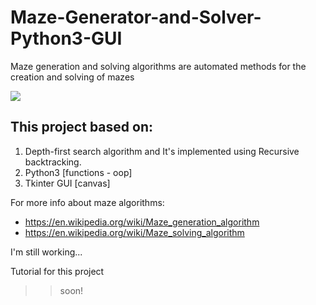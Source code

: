 # Maze-Generator-and-Solver-Python3-GUI
Maze generation and solving algorithms are automated methods for the creation and solving of mazes

![](https://github.com/codecation/maize/blob/master/images/example-maze.gif)

## This project based on:
1. Depth-first search algorithm and It's implemented using Recursive backtracking.
2. Python3 [functions - oop]
3. Tkinter GUI [canvas]

For more info about maze algorithms:
- https://en.wikipedia.org/wiki/Maze_generation_algorithm
- https://en.wikipedia.org/wiki/Maze_solving_algorithm

I'm still working...

Tutorial for this project
>> soon!
